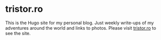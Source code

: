 # tristor.ro
This is the Hugo site for my personal blog.  Just weekly write-ups of my adventures around the world and links to photos.  Please visit [tristor.ro](https://tristor.ro/) to see the site.
